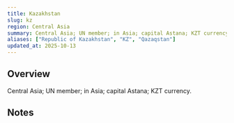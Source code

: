 ```yaml
---
title: Kazakhstan
slug: kz
region: Central Asia
summary: Central Asia; UN member; in Asia; capital Astana; KZT currency.
aliases: ["Republic of Kazakhstan", "KZ", "Qazaqstan"]
updated_at: 2025-10-13
---
```


## Overview

Central Asia; UN member; in Asia; capital Astana; KZT currency.

## Notes

<!-- Add your first note below -->
